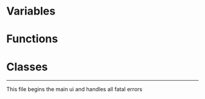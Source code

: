# Variables


# Functions


# Classes




--------------------------------------

This file begins the main ui and handles all fatal errors